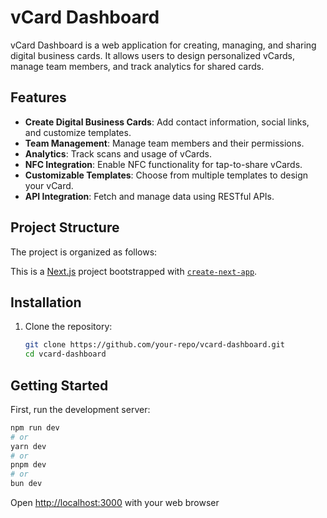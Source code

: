 # vCard Dashboard

vCard Dashboard is a web application for creating, managing, and sharing digital business cards. It allows users to design personalized vCards, manage team members, and track analytics for shared cards.

## Features

- **Create Digital Business Cards**: Add contact information, social links, and customize templates.
- **Team Management**: Manage team members and their permissions.
- **Analytics**: Track scans and usage of vCards.
- **NFC Integration**: Enable NFC functionality for tap-to-share vCards.
- **Customizable Templates**: Choose from multiple templates to design your vCard.
- **API Integration**: Fetch and manage data using RESTful APIs.

## Project Structure

The project is organized as follows:

This is a [Next.js](https://nextjs.org) project bootstrapped with [`create-next-app`](https://nextjs.org/docs/app/api-reference/cli/create-next-app).

## Installation

1. Clone the repository:
   ```bash
   git clone https://github.com/your-repo/vcard-dashboard.git
   cd vcard-dashboard
   ```

## Getting Started

First, run the development server:

```bash
npm run dev
# or
yarn dev
# or
pnpm dev
# or
bun dev
```
Open [http://localhost:3000](http://localhost:3000) with your web browser